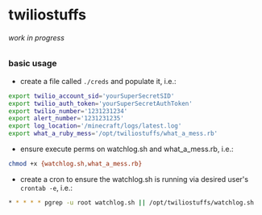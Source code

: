 # twiliostuffs
###### work in progress
### basic usage
+ create a file called `./creds` and populate it, i.e.:
```bash
export twilio_account_sid='yourSuperSecretSID'
export twilio_auth_token='yourSuperSecretAuthToken'
export twilio_number='1231231234'
export alert_number='1231231235'
export log_location='/minecraft/logs/latest.log'
export what_a_ruby_mess='/opt/twiliostuffs/what_a_mess.rb'
```

+ ensure execute perms on watchlog.sh and what_a_mess.rb, i.e.:
```bash
chmod +x {watchlog.sh,what_a_mess.rb}
```

+ create a cron to ensure the watchlog.sh is running via desired user's `crontab -e`, i.e.:
```bash
* * * * * pgrep -u root watchlog.sh || /opt/twiliostuffs/watchlog.sh
```
